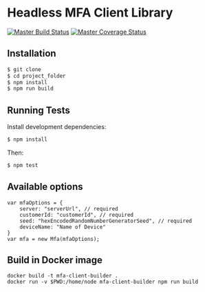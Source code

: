 # Headless MFA Client Library

[![Master Build Status](https://travis-ci.org/miracl/mfa-client-js.svg?branch=master)](https://travis-ci.org/miracl/mfa-client-js)
[![Master Coverage Status](https://coveralls.io/repos/github/miracl/mfa-client-js/badge.svg?branch=master)](https://coveralls.io/github/miracl/mfa-client-js?branch=master)


## Installation

```bash
$ git clone
$ cd project_folder
$ npm install
$ npm run build
```

## Running Tests

Install development dependencies:

```bash
$ npm install
```

Then:

```bash
$ npm test
```

## Available options

```
var mfaOptions = {
	server: "serverUrl", // required
	customerId: "customerId", // required
	seed: "hexEncodedRandomNumberGeneratorSeed", // required
	deviceName: "Name of Device"
}
var mfa = new Mfa(mfaOptions);
```

## Build in Docker image

```
docker build -t mfa-client-builder .
docker run -v $PWD:/home/node mfa-client-builder npm run build
```
